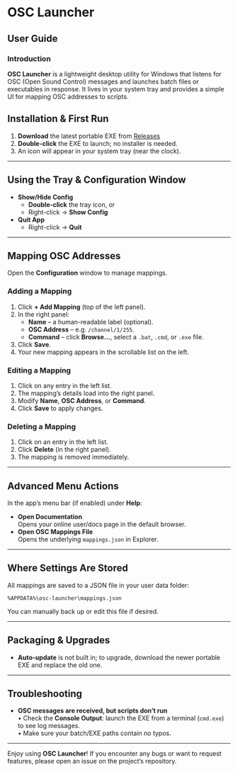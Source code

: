 # OSC Launcher

## User Guide

### Introduction

**OSC Launcher** is a lightweight desktop utility for Windows that listens for OSC (Open Sound Control) messages and launches batch files or executables in response. It lives in your system tray and provides a simple UI for mapping OSC addresses to scripts.

## Installation & First Run

1. **Download** the latest portable EXE from [Releases](https://github.com/SR2610/OSC-Launcher/releases)
2. **Double-click** the EXE to launch; no installer is needed.
3. An icon will appear in your system tray (near the clock).

---

## Using the Tray & Configuration Window

- **Show/Hide Config**
  - **Double-click** the tray icon, or
  - Right-click → **Show Config**
- **Quit App**
  - Right-click → **Quit**

---

## Mapping OSC Addresses

Open the **Configuration** window to manage mappings.

### Adding a Mapping

1. Click **+ Add Mapping** (top of the left panel).
2. In the right panel:
   - **Name** – a human-readable label (optional).
   - **OSC Address** – e.g. `/channel/1/255`.
   - **Command** – click **Browse…**, select a `.bat`, `.cmd`, or `.exe` file.
3. Click **Save**.
4. Your new mapping appears in the scrollable list on the left.

### Editing a Mapping

1. Click on any entry in the left list.
2. The mapping’s details load into the right panel.
3. Modify **Name**, **OSC Address**, or **Command**.
4. Click **Save** to apply changes.

### Deleting a Mapping

1. Click on an entry in the left list.
2. Click **Delete** (in the right panel).
3. The mapping is removed immediately.

---

## Advanced Menu Actions

In the app’s menu bar (if enabled) under **Help**:

- **Open Documentation**  
  Opens your online user/docs page in the default browser.
- **Open OSC Mappings File**  
  Opens the underlying `mappings.json` in Explorer.

---

## Where Settings Are Stored

All mappings are saved to a JSON file in your user data folder:

`%APPDATA%\osc-launcher\mappings.json`

You can manually back up or edit this file if desired.

---

## Packaging & Upgrades

- **Auto-update** is not built in; to upgrade, download the newer portable EXE and replace the old one.

---

## Troubleshooting

- **OSC messages are received, but scripts don’t run**  
  • Check the **Console Output**: launch the EXE from a terminal (`cmd.exe`) to see log messages.  
  • Make sure your batch/EXE paths contain no typos.

---

Enjoy using **OSC Launcher**! If you encounter any bugs or want to request features, please open an issue on the project’s repository.
